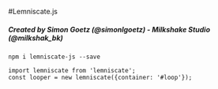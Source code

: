 #Lemniscate.js
##### Created by Simon Goetz (@simonlgoetz) - Milkshake Studio (@milkshak_bk)

`npm i lemniscate-js --save`
```
import lemniscate from 'lemniscate';
const looper = new lemniscate({container: '#loop'});

```